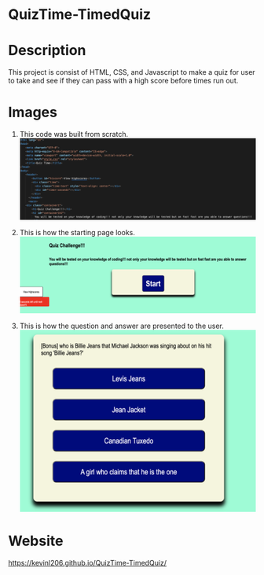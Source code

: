 # QuizTime-TimedQuiz

# Description
This project is consist of HTML, CSS, and Javascript to make a quiz for user to take and see if they can pass with a high score before times run out.

# Images

1. This code was built from scratch.
![screenshot](./img/codebuilt.png)

2. This is how the starting page looks.
![screenshot](./img/startingpage.png)

3. This is how the question and answer are presented to the user.
![screenshot](./img/question.png)

# Website

https://kevinl206.github.io/QuizTime-TimedQuiz/